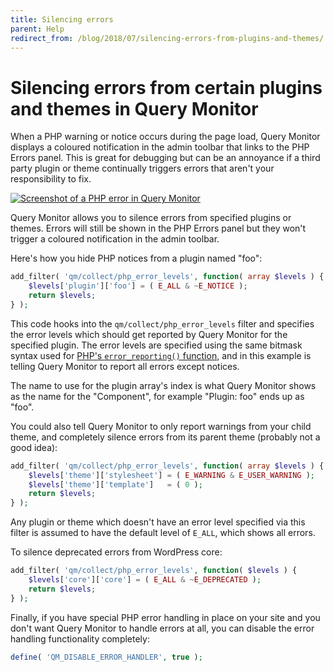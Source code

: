 ```yaml
---
title: Silencing errors
parent: Help
redirect_from: /blog/2018/07/silencing-errors-from-plugins-and-themes/
---
```


# Silencing errors from certain plugins and themes in Query Monitor

When a PHP warning or notice occurs during the page load, Query Monitor displays a coloured notification in the admin toolbar that links to the PHP Errors panel. This is great for debugging but can be an annoyance if a third party plugin or theme continually triggers errors that aren't your responsibility to fix.

[![Screenshot of a PHP error in Query Monitor](../../assets/php-errors.png)](../../assets/php-errors.png)

Query Monitor allows you to silence errors from specified plugins or themes. Errors will still be shown in the PHP Errors panel but they won't trigger a coloured notification in the admin toolbar.

Here's how you hide PHP notices from a plugin named "foo":

```php
add_filter( 'qm/collect/php_error_levels', function( array $levels ) {
	$levels['plugin']['foo'] = ( E_ALL & ~E_NOTICE );
	return $levels;
} );
```

This code hooks into the `qm/collect/php_error_levels` filter and specifies the error levels which should get reported by Query Monitor for the specified plugin. The error levels are specified using the same bitmask syntax used for [PHP's `error_reporting()` function](https://secure.php.net/manual/en/function.error-reporting.php), and in this example is telling Query Monitor to report all errors except notices.

The name to use for the plugin array's index is what Query Monitor shows as the name for the "Component", for example "Plugin: foo" ends up as "foo".

You could also tell Query Monitor to only report warnings from your child theme, and completely silence errors from its parent theme (probably not a good idea):

```php
add_filter( 'qm/collect/php_error_levels', function( array $levels ) {
	$levels['theme']['stylesheet'] = ( E_WARNING & E_USER_WARNING );
	$levels['theme']['template']   = ( 0 );
	return $levels;
} );
```

Any plugin or theme which doesn't have an error level specified via this filter is assumed to have the default level of `E_ALL`, which shows all errors.

To silence deprecated errors from WordPress core:

```php
add_filter( 'qm/collect/php_error_levels', function( $levels ) {
	$levels['core']['core'] = ( E_ALL & ~E_DEPRECATED );
	return $levels;
} );
```

Finally, if you have special PHP error handling in place on your site and you don't want Query Monitor to handle errors at all, you can disable the error handling functionality completely:

```php
define( 'QM_DISABLE_ERROR_HANDLER', true );
```
